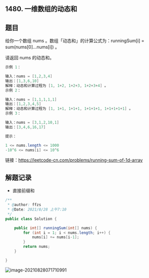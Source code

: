 ## 1480. 一维数组的动态和

## 题目

给你一个数组 nums 。数组「动态和」的计算公式为：runningSum[i] = sum(nums[0]…nums[i]) 。

请返回 nums 的动态和。

 

```java
示例 1：

输入：nums = [1,2,3,4]
输出：[1,3,6,10]
解释：动态和计算过程为 [1, 1+2, 1+2+3, 1+2+3+4] 。
示例 2：

输入：nums = [1,1,1,1,1]
输出：[1,2,3,4,5]
解释：动态和计算过程为 [1, 1+1, 1+1+1, 1+1+1+1, 1+1+1+1+1] 。
示例 3：

输入：nums = [3,1,2,10,1]
输出：[3,4,6,16,17]
```



```java
提示：

1 <= nums.length <= 1000
-10^6 <= nums[i] <= 10^6
```


链接：https://leetcode-cn.com/problems/running-sum-of-1d-array

## 解题记录

+ 直接前缀和

```java
/**
 * @author: ffzs
 * @Date: 2021/8/28 上午7:10
 */
public class Solution {

    public int[] runningSum(int[] nums) {
        for (int i = 1; i < nums.length; i++) {
            nums[i] += nums[i-1];
        }
        return nums;
    }

}
```

![image-20210828071710991](https://gitee.com/ffzs/picture_go/raw/master/img/image-20210828071710991.png)